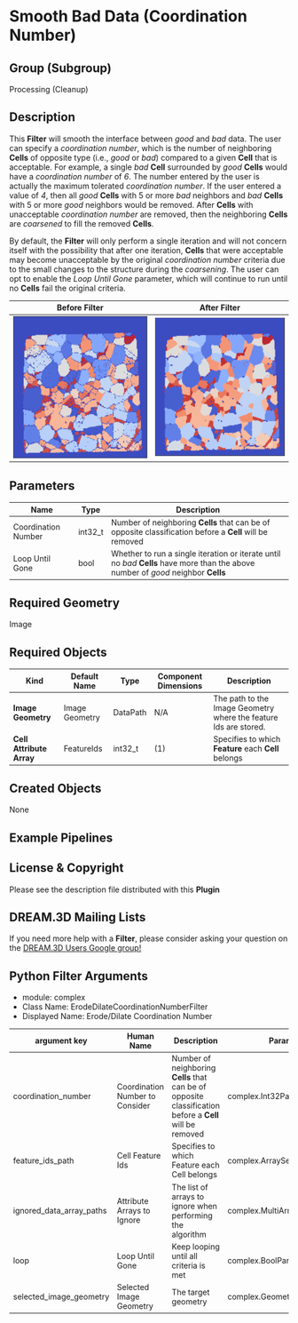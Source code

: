 # Smooth Bad Data (Coordination Number)

## Group (Subgroup)

Processing (Cleanup)

## Description

This **Filter** will smooth the interface between *good* and *bad* data. The user can specify a *coordination number*,
which is the number of neighboring **Cells** of opposite type (i.e., *good* or *bad*) compared to a given **Cell** that
is acceptable. For example, a single *bad* **Cell** surrounded by *good* **Cells** would have a *coordination number* of
*6*. The number entered by the user is actually the maximum tolerated *coordination number*. If the user entered a value
of *4*, then all *good* **Cells** with 5 or more *bad* neighbors and *bad* **Cells** with 5 or more *good* neighbors
would be removed. After **Cells** with unacceptable *coordination number* are removed, then the neighboring **Cells**
are *coarsened* to fill the removed **Cells**.

By default, the **Filter** will only perform a single iteration and will not concern itself with the possibility that
after one iteration, **Cells** that were acceptable may become unacceptable by the original *coordination number*
criteria due to the small changes to the structure during the *coarsening*. The user can opt to enable the _Loop Until
Gone_ parameter, which will continue to run until no **Cells** fail the original criteria.


| Before Filter                      | After Filter                       | 
|--------------------------------------|--------------------------------------|
| ![](Images/ErodeDilateCoordinationNumber_Before.png) | ![](Images/ErodeDilateCoordinationNumber_After.png) |

## Parameters

| Name                | Type    | Description                                                                                                                        |
|---------------------|---------|------------------------------------------------------------------------------------------------------------------------------------|
| Coordination Number | int32_t | Number of neighboring **Cells** that can be of opposite classification before a **Cell** will be removed                           |
| Loop Until Gone     | bool    | Whether to run a single iteration or iterate until no *bad* **Cells** have more than the above number of *good* neighbor **Cells** |

## Required Geometry

Image

## Required Objects

| Kind                     | Default Name   | Type     | Component Dimensions | Description                                                      |
|--------------------------|----------------|----------|----------------------|------------------------------------------------------------------|
| **Image Geometry**       | Image Geometry | DataPath | N/A                  | The path to the Image Geometry where the feature Ids are stored. |
| **Cell Attribute Array** | FeatureIds     | int32_t  | (1)                  | Specifies to which **Feature** each **Cell** belongs             |

## Created Objects

None

## Example Pipelines

## License & Copyright

Please see the description file distributed with this **Plugin**

## DREAM.3D Mailing Lists

If you need more help with a **Filter**, please consider asking your question on
the [DREAM.3D Users Google group!](https://groups.google.com/forum/?hl=en#!forum/dream3d-users)




## Python Filter Arguments

+ module: complex
+ Class Name: ErodeDilateCoordinationNumberFilter
+ Displayed Name: Erode/Dilate Coordination Number

| argument key | Human Name | Description | Parameter Type |
|--------------|------------|-------------|----------------|
| coordination_number | Coordination Number to Consider |  Number of neighboring **Cells** that can be of opposite classification before a **Cell** will be removed | complex.Int32Parameter |
| feature_ids_path | Cell Feature Ids | Specifies to which Feature each Cell belongs | complex.ArraySelectionParameter |
| ignored_data_array_paths | Attribute Arrays to Ignore | The list of arrays to ignore when performing the algorithm | complex.MultiArraySelectionParameter |
| loop | Loop Until Gone | Keep looping until all criteria is met | complex.BoolParameter |
| selected_image_geometry | Selected Image Geometry | The target geometry | complex.GeometrySelectionParameter |

